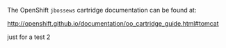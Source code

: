 The OpenShift `jbossews` cartridge documentation can be found at:

http://openshift.github.io/documentation/oo_cartridge_guide.html#tomcat

just for a test 2
